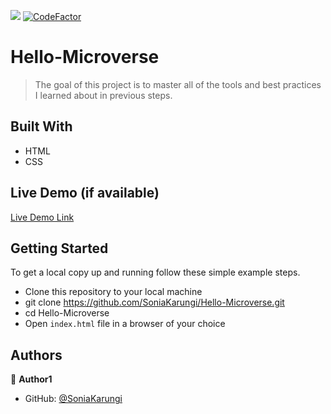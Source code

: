 ![](https://img.shields.io/badge/Microverse-blueviolet) [![CodeFactor](https://www.codefactor.io/repository/github/soniakarungi/hello-microverse/badge)](https://www.codefactor.io/repository/github/soniakarungi/hello-microverse)

# Hello-Microverse

> The goal of this project is to master all of the tools and best practices I learned about in previous steps. 


## Built With

- HTML
- CSS

## Live Demo (if available)

[Live Demo Link](https://SoniaKarungi.github.io/Hello-Microverse)


## Getting Started



To get a local copy up and running follow these simple example steps.

- Clone this repository to your local machine
- git clone https://github.com/SoniaKarungi/Hello-Microverse.git
- cd Hello-Microverse
- Open `index.html` file in a browser of your choice



## Authors

👤 **Author1**

- GitHub: [@SoniaKarungi](https://github.com/SoniaKarungi)
